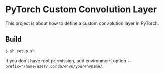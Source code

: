 # PyTorch Custom Convolution Layer
This project is about how to define a custom convolution layer in PyTorch.

## Build

```bash
$ sh setup.sh
```

If you don't have root permission, add environment option `--prefix="/home/user/.conda/envs/yourenvname/`.
